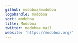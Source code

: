 ```yaml
---
github: modoboa/modoboa
logohandle: modoboa
sort: modoboa
title: Modoboa
twitter: modoboa_mail
website: 'https://modoboa.org/'
---
```

